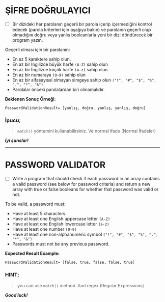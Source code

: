 # ŞİFRE DOĞRULAYICI

* [ ] Bir dizideki her parolanın geçerli bir parola içerip içermediğini kontrol edecek (parola kriterleri için aşağıya bakın) ve parolanın geçerli olup olmadığını doğru veya yanlış booleanlarla yeni bir dizi döndürecek bir program yazın.

Geçerli olması için bir parolanın:

- En az 5 karaktere sahip olun.
- En az bir İngilizce büyük harfe `(A-Z)` sahip olun
- En az bir İngilizce küçük harfe `(a-z)` sahip olun
- En az bir numaraya `(0-9)` sahip olun
- En az bir alfasayısal olmayan simgeye sahip olun `("!", "#", "$", "%", ".", "*", "&")`
- Parolalar önceki parolalardan biri olmamalıdır.

**Beklenen Sonuç Örneği:**

```
PasswordValidationResult= [yanlış, doğru, yanlış, yanlış, doğru]
```

### İpucu;

> `match()` yöntemini kullanabilirsiniz. Ve normal ifade (Normal İfadeler)

***İyi şanslar!***

---

# PASSWORD VALIDATOR

* [ ] Write a program that should check if each password in an array contains a valid password (see below for password criteria) and return a new array with true or false booleans for whether that password was valid or not.

To be valid, a password must:

- Have at least 5 characters.
- Have at least one English uppercase letter `(A-Z)`
- Have at least one English lowercase letter `(a-z)`
- Have at least one number `(0-9)`
- Have at least one non-alphanumeric symbol `("!", "#", "$", "%", ".", "*", "&")`
- Passwords must not be any previous password.

**Expected Result Example:**

```
PasswordValidationResult= [false, true, false, false, true]
```

### HINT;

> you can use `match()` method. And regex (Regular Expressions)

***Good luck!***
